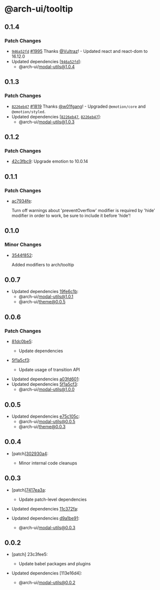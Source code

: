 # @arch-ui/tooltip

## 0.1.4

### Patch Changes

- [`946a52fd`](https://github.com/keystonejs/keystone/commit/946a52fd7057bb73f4ffd465ef51498172926866) [#1995](https://github.com/keystonejs/keystone/pull/1995) Thanks [@Vultraz](https://github.com/Vultraz)! - Updated react and react-dom to 16.12.0
- Updated dependencies [[`946a52fd`](https://github.com/keystonejs/keystone/commit/946a52fd7057bb73f4ffd465ef51498172926866)]:
  - @arch-ui/modal-utils@1.0.4

## 0.1.3

### Patch Changes

- [`8226eb47`](https://github.com/keystonejs/keystone/commit/8226eb4709ea8ad5773c900eaaa96068d3cb6bad) [#1819](https://github.com/keystonejs/keystone/pull/1819) Thanks [@w01fgang](https://github.com/w01fgang)! - Upgraded `@emotion/core` and `@emotion/styled`.
- Updated dependencies [[`8226eb47`](https://github.com/keystonejs/keystone/commit/8226eb4709ea8ad5773c900eaaa96068d3cb6bad), [`8226eb47`](https://github.com/keystonejs/keystone/commit/8226eb4709ea8ad5773c900eaaa96068d3cb6bad)]:
  - @arch-ui/modal-utils@1.0.3

## 0.1.2

### Patch Changes

- [42c3fbc9](https://github.com/keystonejs/keystone-5/commit/42c3fbc9): Upgrade emotion to 10.0.14

## 0.1.1

### Patch Changes

- [ac7934fe](https://github.com/keystonejs/keystone-5/commit/ac7934fe):

  Turn off warnings about 'preventOverflow' modifier is required by 'hide' modifier in order to work, be sure to include it before 'hide'!

## 0.1.0

### Minor Changes

- [3544f852](https://github.com/keystonejs/keystone-5/commit/3544f852):

  Added modifiers to arch/tooltip

## 0.0.7

- Updated dependencies [19fe6c1b](https://github.com/keystonejs/keystone-5/commit/19fe6c1b):
  - @arch-ui/modal-utils@1.0.1
  - @arch-ui/theme@0.0.5

## 0.0.6

### Patch Changes

- [81dc0be5](https://github.com/keystonejs/keystone-5/commit/81dc0be5):

  - Update dependencies

- [5f1a5cf3](https://github.com/keystonejs/keystone-5/commit/5f1a5cf3):

  - Update usage of transition API

* Updated dependencies [a03fd601](https://github.com/keystonejs/keystone-5/commit/a03fd601):
* Updated dependencies [5f1a5cf3](https://github.com/keystonejs/keystone-5/commit/5f1a5cf3):
  - @arch-ui/modal-utils@1.0.0

## 0.0.5

- Updated dependencies [e75c105c](https://github.com/keystonejs/keystone-5/commit/e75c105c):
  - @arch-ui/modal-utils@0.0.5
  - @arch-ui/theme@0.0.3

## 0.0.4

- [patch][302930a4](https://github.com/keystonejs/keystone-5/commit/302930a4):

  - Minor internal code cleanups

## 0.0.3

- [patch][7417ea3a](https://github.com/keystonejs/keystone-5/commit/7417ea3a):

  - Update patch-level dependencies

- Updated dependencies [11c372fa](https://github.com/keystonejs/keystone-5/commit/11c372fa):
- Updated dependencies [d9a1be91](https://github.com/keystonejs/keystone-5/commit/d9a1be91):
  - @arch-ui/modal-utils@0.0.3

## 0.0.2

- [patch] 23c3fee5:

  - Update babel packages and plugins

- Updated dependencies [113e16d4]:
  - @arch-ui/modal-utils@0.0.2
